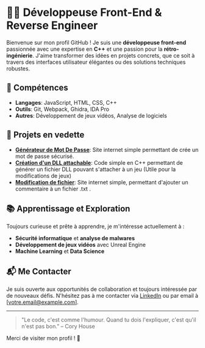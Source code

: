 # 👩‍💻 Développeuse Front-End & Reverse Engineer

Bienvenue sur mon profil GitHub ! Je suis une **développeuse front-end** passionnée avec une expertise en **C++** et une passion pour la **rétro-ingénierie**. J'aime transformer des idées en projets concrets, que ce soit à travers des interfaces utilisateur élégantes ou des solutions techniques robustes.

## 🚀 Compétences

- **Langages**: JavaScript, HTML, CSS, C++
- **Outils**: Git, Webpack, Ghidra, IDA Pro
- **Autres**: Développement de jeux vidéos, Analyse de logiciels

## 🌟 Projets en vedette

- **[Générateur de Mot De Passe](https://github.com/Estra0/G-n-rateur-mot-de-passe)**: Site internet simple permettant de crée un mot de passe sécurisé.
- **[Création d'un DLL attachable](https://github.com/Estra0/Dll-Attachable)**: Code simple en C++ permettant de générer un fichier DLL pouvant s'attacher à un jeu (Utile pour la modifications de jeux)
- **[Modification de fichier](https://github.com/Estra0/Modifications-fichiers)**: Site internet simple, permettant d'ajouter un commentaire à un fichier .txt .

## 📚 Apprentissage et Exploration

Toujours curieuse et prête à apprendre, je m'intéresse actuellement à :
- **Sécurité informatique** et **analyse de malwares**
- **Développement de jeux vidéos** avec Unreal Engine
- **Machine Learning** et **Data Science**

## 📬 Me Contacter

Je suis ouverte aux opportunités de collaboration et toujours intéressée par de nouveaux défis. N'hésitez pas à me contacter via [LinkedIn](https://www.linkedin.com) ou par email à [votre.email@example.com].

---

> "Le code, c'est comme l'humour. Quand tu dois l'expliquer, c'est qu'il n'est pas bon." – Cory House

Merci de visiter mon profil ! 👋






